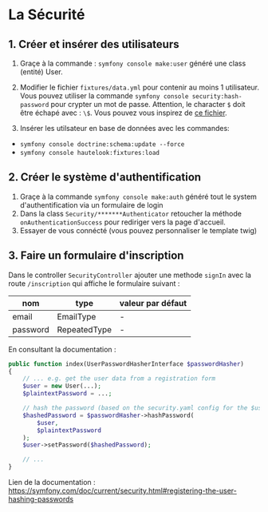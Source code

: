 # La Sécurité

## 1. Créer et insérer des utilisateurs

1. Graçe à la commande : `symfony console make:user` généré une class (entité) User.

2. Modifier le fichier `fixtures/data.yml` pour contenir au moins 1 utilisateur.
   Vous pouvez utiliser la commande `symfony console security:hash-password` pour crypter
   un mot de passe. Attention, le character `$` doit être échapé avec : `\$`. Vous
   pouvez vous inspirez de [ce fichier](../fixtures/data.yml).

3. Insérer les utilsateur en base de données avec les commandes:

- `symfony console doctrine:schema:update --force`
- `symfony console hautelook:fixtures:load`

## 2. Créer le système d'authentification

1. Graçe à la commande `symfony console make:auth` généré tout le system
   d'authentification via un formulaire de login
2. Dans la class `Security/*******Authenticator` retoucher la méthode
   `onAuthenticationSuccess` pour rediriger vers la page d'accueil.
3. Essayer de vous connécté (vous pouvez personnaliser le template twig)

## 3. Faire un formulaire d'inscription

Dans le controller `SecurityController` ajouter une methode `signIn` avec la
route `/inscription` qui affiche le formulaire suivant :

| nom      | type         | valeur par défaut |
| -------- | ------------ | ----------------- |
| email    | EmailType    | -                 |
| password | RepeatedType | -                 |

En consultant la documentation :

```php
public function index(UserPasswordHasherInterface $passwordHasher)
{
    // ... e.g. get the user data from a registration form
    $user = new User(...);
    $plaintextPassword = ...;

    // hash the password (based on the security.yaml config for the $user class)
    $hashedPassword = $passwordHasher->hashPassword(
        $user,
        $plaintextPassword
    );
    $user->setPassword($hashedPassword);

    // ...
}
```

Lien de la documentation : https://symfony.com/doc/current/security.html#registering-the-user-hashing-passwords
